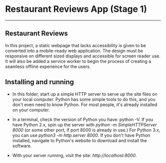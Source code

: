 # Restaurant Reviews App (Stage 1)
---
## Restaurant Reviews

In this project, a static webpage that lacks accessibility is given to be converted into a mobile-ready web application. The design must be responsive on different sized displays and accessible for screen reader use. It will also be added a service worker to begin the process of creating a seamless offline experience for the users.

## Installing and running

* In this folder, start up a simple HTTP server to serve up the site files on your local computer. Python has some simple tools to do this, and you don't even need to know Python. For most people, it's already installed on your computer.

* In a terminal, check the version of Python you have: python -V. If you have Python 2.x, spin up the server with _python -m SimpleHTTPServer 8000_ (or some other port, if port 8000 is already in use.) For Python 3.x, you can use _python3 -m http.server 8000_. If you don't have Python installed, navigate to Python's website to download and install the software.

* With your server running, visit the site: _http://localhost:8000_.

